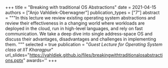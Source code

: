 +++
title = "Breaking with traditional OS Abstractions"
date = 2021-04-15
authors = ["Anjo Vahldiek-Oberwagner"]
publication_types = ["7"]
abstract = """In this lecture we review existing operating system abstractions and review their effectiveness in a changing world where workloads are deployed in the cloud, run in high-level languages, and rely on fast communication. We take a deep dive into single address-space OS and discuss their advantages, disadvantages and challenges in implementing them. """
selected = true
publication = "*Guest Lecture for Operating System class at IIT Kharagpur*"
url_slides="https://vahldiek.github.io/files/breakingwithtraditionalosabstractions.pptx"
awards=''
+++

